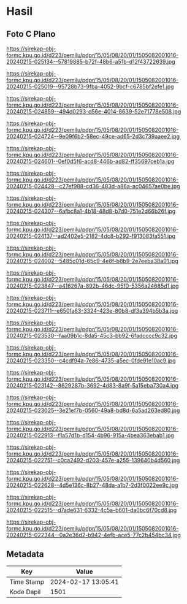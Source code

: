 # Hasil

## Foto C Plano

https://sirekap-obj-formc.kpu.go.id/d223/pemilu/pdpr/15/05/08/20/01/1505082001016-20240215-025134--57819885-b72f-48b6-a51b-d12f43722639.jpg

https://sirekap-obj-formc.kpu.go.id/d223/pemilu/pdpr/15/05/08/20/01/1505082001016-20240215-025019--95728b73-9fba-4052-9bcf-c6785bf2efe1.jpg

https://sirekap-obj-formc.kpu.go.id/d223/pemilu/pdpr/15/05/08/20/01/1505082001016-20240215-024859--494d0293-d56e-4014-8639-52e71778e508.jpg

https://sirekap-obj-formc.kpu.go.id/d223/pemilu/pdpr/15/05/08/20/01/1505082001016-20240215-024724--9e09f6b2-58ec-49ce-ad65-2d3c739aaee2.jpg

https://sirekap-obj-formc.kpu.go.id/d223/pemilu/pdpr/15/05/08/20/01/1505082001016-20240215-024601--0ef0d5f6-acd8-446b-ad82-ff35697ceb1a.jpg

https://sirekap-obj-formc.kpu.go.id/d223/pemilu/pdpr/15/05/08/20/01/1505082001016-20240215-024428--c27ef988-cd36-483d-a86a-ac04657ae0be.jpg

https://sirekap-obj-formc.kpu.go.id/d223/pemilu/pdpr/15/05/08/20/01/1505082001016-20240215-024307--6afbc8a1-4b18-48d8-b7d0-751e2d66b26f.jpg

https://sirekap-obj-formc.kpu.go.id/d223/pemilu/pdpr/15/05/08/20/01/1505082001016-20240215-024137--ad2402e5-2182-4dc8-b292-f913083fa551.jpg

https://sirekap-obj-formc.kpu.go.id/d223/pemilu/pdpr/15/05/08/20/01/1505082001016-20240215-024002--5485c01d-65c9-4e8f-b8b9-2e7eeba38a01.jpg

https://sirekap-obj-formc.kpu.go.id/d223/pemilu/pdpr/15/05/08/20/01/1505082001016-20240215-023847--a416267a-892b-46dc-95f0-5356a24685d1.jpg

https://sirekap-obj-formc.kpu.go.id/d223/pemilu/pdpr/15/05/08/20/01/1505082001016-20240215-023711--e650fa63-3324-423e-80b8-df3a394b5b3a.jpg

https://sirekap-obj-formc.kpu.go.id/d223/pemilu/pdpr/15/05/08/20/01/1505082001016-20240215-023530--faa09b1c-8da5-45c3-bb92-6fadcccc9c32.jpg

https://sirekap-obj-formc.kpu.go.id/d223/pemilu/pdpr/15/05/08/20/01/1505082001016-20240215-023350--c4cdf94a-7e86-4735-a5ec-0fde91e10ac9.jpg

https://sirekap-obj-formc.kpu.go.id/d223/pemilu/pdpr/15/05/08/20/01/1505082001016-20240215-023142--8629287b-3692-4d83-8a9f-5a15eba730a4.jpg

https://sirekap-obj-formc.kpu.go.id/d223/pemilu/pdpr/15/05/08/20/01/1505082001016-20240215-023025--3e21ef7b-0560-49a8-bd8d-6a5ad263ed80.jpg

https://sirekap-obj-formc.kpu.go.id/d223/pemilu/pdpr/15/05/08/20/01/1505082001016-20240215-022913--f1a57d1b-d154-4b96-915a-4bea363ebab1.jpg

https://sirekap-obj-formc.kpu.go.id/d223/pemilu/pdpr/15/05/08/20/01/1505082001016-20240215-022751--c0ca2492-d203-457e-a255-139640b4d560.jpg

https://sirekap-obj-formc.kpu.go.id/d223/pemilu/pdpr/15/05/08/20/01/1505082001016-20240215-022628--4d5e136c-8b27-48da-a1b7-2d3f0022ee9c.jpg

https://sirekap-obj-formc.kpu.go.id/d223/pemilu/pdpr/15/05/08/20/01/1505082001016-20240215-022515--d7ade631-6332-4c5a-b601-da0bc6f70cd8.jpg

https://sirekap-obj-formc.kpu.go.id/d223/pemilu/pdpr/15/05/08/20/01/1505082001016-20240215-022344--0a2e36d2-b942-4efb-ace5-77c2b454bc34.jpg


## Metadata

| Key        | Value               |
| ---------- | ------------------- |
| Time Stamp | 2024-02-17 13:05:41 |
| Kode Dapil | 1501                |




